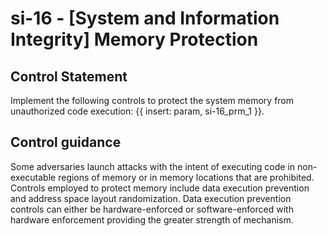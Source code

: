 # si-16 - \[System and Information Integrity\] Memory Protection

## Control Statement

Implement the following controls to protect the system memory from unauthorized code execution: {{ insert: param, si-16_prm_1 }}.

## Control guidance

Some adversaries launch attacks with the intent of executing code in non-executable regions of memory or in memory locations that are prohibited. Controls employed to protect memory include data execution prevention and address space layout randomization. Data execution prevention controls can either be hardware-enforced or software-enforced with hardware enforcement providing the greater strength of mechanism.
